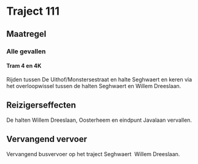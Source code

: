 # Traject 111
## Maatregel
### Alle gevallen

#### Tram 4 en 4K
Rijden tussen De Uithof/Monstersestraat  en halte Seghwaert en keren via het overloopwissel tussen de halten Seghwaert en Willem Dreeslaan.

## Reizigerseffecten
De halten Willem Dreeslaan, Oosterheem en eindpunt Javalaan vervallen.

## Vervangend vervoer
Vervangend busvervoer op het traject Seghwaert  Willem Dreeslaan.